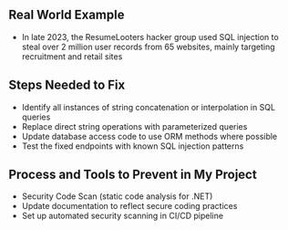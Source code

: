 ## Real World Example

- In late 2023, the ResumeLooters hacker group used SQL injection to steal over 2 million user records from 65 websites, mainly targeting recruitment and retail sites

## Steps Needed to Fix

- Identify all instances of string concatenation or interpolation in SQL queries
- Replace direct string operations with parameterized queries
- Update database access code to use ORM methods where possible
- Test the fixed endpoints with known SQL injection patterns

## Process and Tools to Prevent in My Project

- Security Code Scan (static code analysis for .NET)
- Update documentation to reflect secure coding practices
- Set up automated security scanning in CI/CD pipeline
